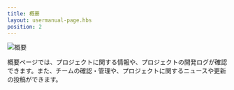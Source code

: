 ```yaml
---
title: 概要
layout: usermanual-page.hbs
position: 2
---
```


![概要][1]

概要ページでは、プロジェクトに関する情報や、プロジェクトの開発ログが確認できます。また、チームの確認・管理や、プロジェクトに関するニュースや更新の投稿ができます。

[1]: /images/platform/dashboard_overview.png
